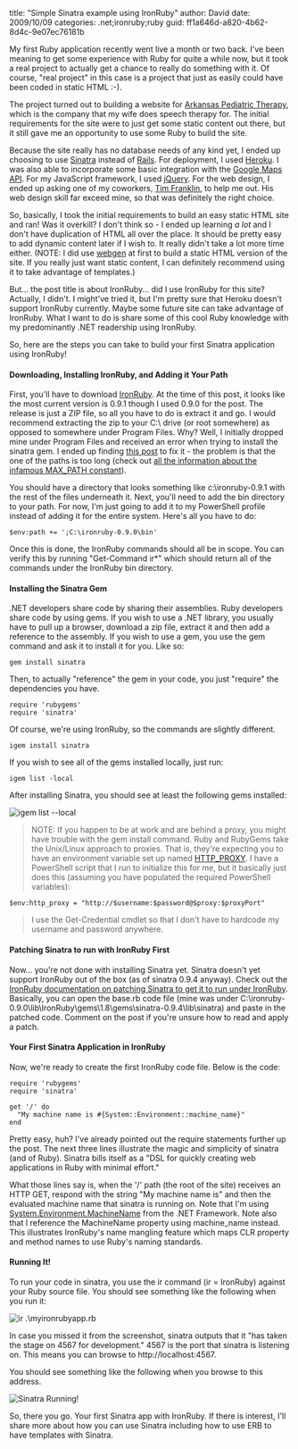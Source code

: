 
title: "Simple Sinatra example using IronRuby"
author: David
date: 2009/10/09
categories: .net;ironruby;ruby
guid: ff1a646d-a820-4b62-8d4c-9e07ec76181b

My first Ruby application recently went live a month or two back. I've been meaning to get some experience with Ruby for quite a while now, but it took a real project to actually get a chance to really do something with it. Of course, "real project" in this case is a project that just as easily could have been coded in static HTML :-).

The project turned out to building a website for [Arkansas Pediatric Therapy](http://www.arpediatrictherapy.com/), which is the company that my wife does speech therapy for. The initial requirements for the site were to just get some static content out there, but it still gave me an opportunity to use some Ruby to build the site.

Because the site really has no database needs of any kind yet, I ended up choosing to use [Sinatra](http://www.sinatrarb.com/) instead of [Rails](http://rubyonrails.org/). For deployment, I used [Heroku](http://heroku.com/). I was also able to incorporate some basic integration with the [Google Maps API](http://code.google.com/apis/maps/). For my JavaScript framework, I used [jQuery](http://jquery.com/). For the web design, I ended up asking one of my coworkers, [Tim Franklin](http://www.pureux.com/), to help me out. His web design skill far exceed mine, so that was definitely the right choice.

So, basically, I took the initial requirements to build an easy static HTML site and ran! Was it overkill? I don't think so - I ended up learning *a lot* and I don't have duplication of HTML all over the place. It should be pretty easy to add dynamic content later if I wish to. It really didn't take a lot more time either. (NOTE: I did use [webgen](http://webgen.rubyforge.org/) at first to build a static HTML version of the site. If you really just want static content, I can definitely recommend using it to take advantage of templates.)

But... the post title is about IronRuby... did I use IronRuby for this site? Actually, I didn't. I might've tried it, but I'm pretty sure that Heroku doesn't support IronRuby currently. Maybe some future site can take advantage of IronRuby. What I want to do is share some of this cool Ruby knowledge with my predominantly .NET readership using IronRuby. 

So, here are the steps you can take to build your first Sinatra application using IronRuby!

#### Downloading, Installing IronRuby, and Adding it Your Path

First, you'll have to download [IronRuby](http://www.ironruby.net/). At the time of this post, it looks like the most current version is 0.9.1 though I used 0.9.0 for the post. The release is just a ZIP file, so all you have to do is extract it and go. I would recommend extracting the zip to your C:\ drive (or root somewhere) as opposed to somewhere under Program Files. Why? Well, I initially dropped mine under Program Files and received an error when trying to install the sinatra gem. I ended up finding [this post](http://unplugged.giggio.net/unplugged/category/IronRuby.aspx) to fix it - the problem is that the one of the paths is too long (check out [all the information about the infamous MAX_PATH constant](http://www.google.com/search?q=max_path)).

You should have a directory that looks something like c:\ironruby-0.9.1 with the rest of the files underneath it. Next, you'll need to add the bin directory to your path. For now, I'm just going to add it to my PowerShell profile instead of adding it for the entire system. Here's all you have to do:

    $env:path += ';C:\ironruby-0.9.0\bin'

Once this is done, the IronRuby commands should all be in scope. You can verify this by running "Get-Command ir\*" which should return all of the commands under the IronRuby bin directory.

#### Installing the Sinatra Gem

.NET developers share code by sharing their assemblies. Ruby developers share code by using gems. If you wish to use a .NET library, you usually have to pull up a browser, download a zip file, extract it and then add a reference to the assembly. If you wish to use a gem, you use the gem command and ask it to install it for you. Like so:

    gem install sinatra

Then, to actually "reference" the gem in your code, you just "require" the dependencies you have.

    require 'rubygems'
    require 'sinatra'

Of course, we're using IronRuby, so the commands are slightly different. 

    igem install sinatra

If you wish to see all of the gems installed locally, just run: 

    igem list -local

After installing Sinatra, you should see at least the following gems installed: 

![igem list --local](https://s3.amazonaws.com/mohundro/blog/WindowsLiveWriter/SimpleSinatraexampleusingIronRuby_8831/image_6.png)

> NOTE: If you happen to be at work and are behind a proxy, you might have trouble with the gem install command. Ruby and RubyGems take the Unix/Linux approach to proxies. That is, they're expecting you to have an environment variable set up named [HTTP_PROXY](http://www.google.com/search?q=http_proxy+environment+variable). I have a PowerShell script that I run to initialize this for me, but it basically just does this (assuming you have populated the required PowerShell variables): 

    $env:http_proxy = "http://$username:$password@$proxy:$proxyPort"

> I use the Get-Credential cmdlet so that I don't have to hardcode my username and password anywhere.

#### Patching Sinatra to run with IronRuby First

Now... you're not done with installing Sinatra yet. Sinatra doesn't yet support IronRuby out of the box (as of sinatra 0.9.4 anyway). Check out the [IronRuby documentation on patching Sinatra to get it to run under IronRuby](http://www.ironruby.net/Documentation/Real_Ruby_Applications/Sinatra). Basically, you can open the base.rb code file (mine was under C:\ironruby-0.9.0\lib\IronRuby\gems\1.8\gems\sinatra-0.9.4\lib\sinatra) and paste in the patched code. Comment on the post if you're unsure how to read and apply a patch.

#### Your First Sinatra Application in IronRuby

Now, we're ready to create the first IronRuby code file. Below is the code: 

    require 'rubygems'
    require 'sinatra' 

    get '/' do
      "My machine name is #{System::Environment::machine_name}"
    end

Pretty easy, huh? I've already pointed out the require statements further up the post. The next three lines illustrate the magic and simplicity of sinatra (and of Ruby). Sinatra bills itself as a "DSL for quickly creating web applications in Ruby with minimal effort."

What those lines say is, when the '/' path (the root of the site) receives an HTTP GET, respond with the string "My machine name is" and then the evaluated machine name that sinatra is running on. Note that I'm using [System.Environment.MachineName](http://msdn.microsoft.com/en-us/library/system.environment.machinename.aspx) from the .NET Framework. Note also that I reference the MachineName property using machine_name instead. This illustrates IronRuby's name mangling feature which maps CLR property and method names to use Ruby's naming standards.

#### Running It!

To run your code in sinatra, you use the ir command (ir = IronRuby) against your Ruby source file. You should see something like the following when you run it:

![ir .\myironrubyapp.rb](https://s3.amazonaws.com/mohundro/blog/WindowsLiveWriter/SimpleSinatraexampleusingIronRuby_8831/image_5.png)

In case you missed it from the screenshot, sinatra outputs that it "has taken the stage on 4567 for development." 4567 is the port that sinatra is listening on. This means you can browse to http://localhost:4567.

You should see something like the following when you browse to this address.

![Sinatra Running!](https://s3.amazonaws.com/mohundro/blog/WindowsLiveWriter/SimpleSinatraexampleusingIronRuby_8831/image_9.png)

So, there you go. Your first Sinatra app with IronRuby. If there is interest, I'll share more about how you can use Sinatra including how to use ERB to have templates with Sinatra.

